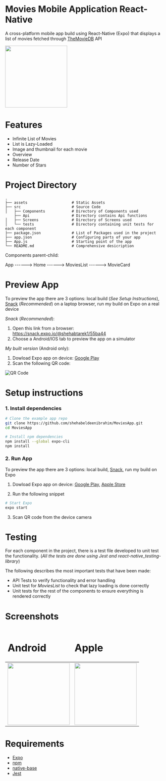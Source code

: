 # Movies Mobile Application React-Native

A cross-platform mobile app build using React-Native (Expo) that displays a list of movies fetched through  [TheMovieDB](https://developers.themoviedb.org/) API

<img align="center" src="./screenshots/gif.gif?raw=true" width="200px" />

# Features

- Infinite List of Movies
- List is Lazy-Loaded
- Image and thumbnail for each movie
- Overview
- Release Date
- Number of Stars

# Project Directory

    .
    ├── assets                    # Static Assets
    ├── src                       # Source Code
    │   ├── Components            # Directory of Components used
        ├── Api            	      # Directory contains Api functions
    │   ├── Screens               # Directory of Screens used
    │   └── tests                 # Directory containing unit tests for each component
    ├── package.json              # List of Packages used in the project
    ├── app.json                  # Configuring parts of your app
    ├── App.js                    # Starting point of the app
    └── README.md                 # Comprehensive desicription

Components parent-child:
    
App ------> Home ------> MoviesList ------> MovieCard

# Preview App

To preview the app there are 3 options: local build (_See Setup Instructions_), [Snack](https://snack.expo.io/@shehabtarek1/55ba44) (_Recommended_) on a laptop browser, run my build on Expo on a real device

_Snack_  (_Recommended_):

1. Open this link from a browser: https://snack.expo.io/@shehabtarek1/55ba44
2. Choose a Android/IOS tab to preview the app on a simulator

_My built version_ (Android only):
1. Dowload Expo app on device:
   [Google Play](https://play.google.com/store/apps/details?id=host.exp.exponent&hl=en&gl=US')
2. Scan the following QR code:

![QR Code](https://firebasestorage.googleapis.com/v0/b/myfirstproject-5a8f5.appspot.com/o/QR.png?alt=media&token=0e8b498f-c467-407f-bc7a-c58cc18ef4d7)

# Setup instructions

### 1. Install dependencies

```sh
# Clone the example app repo
git clone https://github.com/shehabeldeenibrahim/MoviesApp.git
cd MoviesApp

# Install npm dependencies
npm install --global expo-cli
npm install
```

### 2. Run App

To preview the app there are 3 options: local build, [Snack](https://snack.expo.io/@shehabtarek1/55ba44), run my build on Expo

1. Dowload Expo app on device:
   [Google Play](https://play.google.com/store/apps/details?id=host.exp.exponent&hl=en&gl=US'), [Apple Store](https://apps.apple.com/us/app/expo-go/id982107779)

2. Run the following snippet

```sh
# Start Expo
expo start
```

3. Scan QR code from the device camera

# Testing
For each component in the project, there is a test file developed to unit test the functionality. (_All the tests are done using Jest and react-native_testing-library_)

The following describes the most important tests that have been made:

- API Tests to verify functionality and error handling
- Unit test for _MoviesList_ to check that lazy loading is done correctly
- Unit tests for the rest of the components to ensure everything is rendered correctly

# Screenshots

<table align="center">
	<thead>
		<td>
			<h1 style="border-bottom-width: 0;">Android</h1> 
		</td>
		<td>
			<h1 style="border-bottom-width: 0;">Apple</h1> 
		</td>
	</thead>
	<tr>
		<td>
			<img src="https://firebasestorage.googleapis.com/v0/b/myfirstproject-5a8f5.appspot.com/o/AndroidSS.jpeg?alt=media&token=c37a2ef4-110c-47e6-8c53-1a56cbd6722a"  width="200px"/>
		</td>
		<td>
			 <img width=200 src="https://firebasestorage.googleapis.com/v0/b/myfirstproject-5a8f5.appspot.com/o/AppleSS.png?alt=media&token=32238bf6-55da-4055-b4e7-0f76e956d7e8" width="200px"/>
	</tr>
	
</table>

# Requirements

- [Expo](https://expo.io/)
- [npm](https://www.npmjs.com/)
- [native-base](https://nativebase.io/)
- [Jest](https://jestjs.io)

